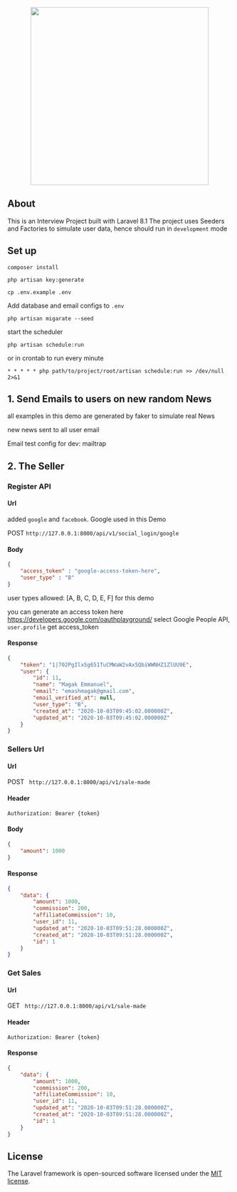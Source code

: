 <p align="center"><a href="https://laravel.com" target="_blank"><img src="https://raw.githubusercontent.com/laravel/art/master/logo-lockup/5%20SVG/2%20CMYK/1%20Full%20Color/laravel-logolockup-cmyk-red.svg" width="400"></a></p>


## About

This is an Interview Project built with Laravel 8.1
The project uses Seeders and Factories to simulate user data, hence should run in `development` mode

## Set up

`composer install`

`php artisan key:generate`

`cp .env.example .env`

Add database and email configs to `.env`

`php artisan migarate --seed`

start the scheduler

`php artisan schedule:run`

or in crontab to run every minute

`* * * * * php path/to/project/root/artisan schedule:run >> /dev/null 2>&1
`



## 1. Send Emails to users on new random News

all examples in this demo are generated by faker to simulate real News

new news sent to all user email

Email test config for dev: mailtrap


## 2. The Seller

### Register API
#### Url 
added  `google` and `facebook`. Google used in this Demo

POST `http://127.0.0.1:8000/api/v1/social_login/google`

#### Body
```json
{
    "access_token" : "google-access-token-here",
    "user_type" : "B"
}
```
user types allowed: [A, B, C, D, E, F] for this demo

you can generate an access token here https://developers.google.com/oauthplayground/
select Google People API, `user.profile`
get access_token

#### Response 
```json
{
    "token": "1|702PgIlxSg651TuCMWaW2vAx5QbiWWNHZ1ZlUU9E",
    "user": {
        "id": 11,
        "name": "Magak Emmanuel",
        "email": "emashmagak@gmail.com",
        "email_verified_at": null,
        "user_type": "B",
        "created_at": "2020-10-03T09:45:02.000000Z",
        "updated_at": "2020-10-03T09:45:02.000000Z"
    }
}
```

### Sellers Url
#### Url
POST ` http://127.0.0.1:8000/api/v1/sale-made`

#### Header 
`Authorization: Bearer {token}`

#### Body
```json
{
    "amount": 1000
}
```

#### Response 
```json
{
    "data": {
        "amount": 1000,
        "commission": 200,
        "affiliateCommission": 10,
        "user_id": 11,
        "updated_at": "2020-10-03T09:51:28.000000Z",
        "created_at": "2020-10-03T09:51:28.000000Z",
        "id": 1
    }
}
```

### Get Sales
#### Url
GET ` http://127.0.0.1:8000/api/v1/sale-made`

#### Header 
`Authorization: Bearer {token}`

#### Response
```json
{
    "data": {
        "amount": 1000,
        "commission": 200,
        "affiliateCommission": 10,
        "user_id": 11,
        "updated_at": "2020-10-03T09:51:28.000000Z",
        "created_at": "2020-10-03T09:51:28.000000Z",
        "id": 1
    }
}
```

## License

The Laravel framework is open-sourced software licensed under the [MIT license](https://opensource.org/licenses/MIT).
